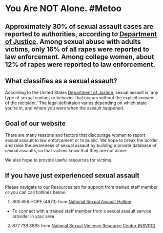 You Are NOT Alone. #Metoo
=======================
## Approximately 30% of sexual assault cases are reported to authorities, according to [Department of Justice](https://www.nsopw.gov/en/Education/FactsStatistics?AspxAutoDetectCookieSupport=1#reference). Among sexual abuse with adults victims, only 16% of all rapes were reported to law enforcement. Among college women, about 12% of rapes were reported to law enforcement.

## What classifies as a sexual assault?
According to the United States [Department of Justice](https://www.justice.gov/ovw/sexual-assault), sexual assault is 'any type of sexual contact or behavior that occurs without the explicit consent of the recipient.' The legal definitaion varies depending on which state you're in, and where you were when the assault happened.

## Goal of our website
There are many reasons and factors that discourage women to report sexual assault to law enforcement or to public. We hope to break the border and raise the awareness of sexual assault by building a private database of sexual assaults, so that victims know that they are not alone. 

We also hope to provide useful resources for victims.

## If you have just experienced sexual assault
Please navigate to our Resources tab for support from trained staff member or you can call hotlines below.

1. 800.656.HOPE (4673) from [National Sexual Assault Hotline](https://www.rainn.org/about-sexual-assault)
* To connect with a trained staff member from a sexual assault service provider in your area
2. 877.739.3895 from [National Sexual Violence Resource Center (NSVRC)](https://www.nsvrc.org)